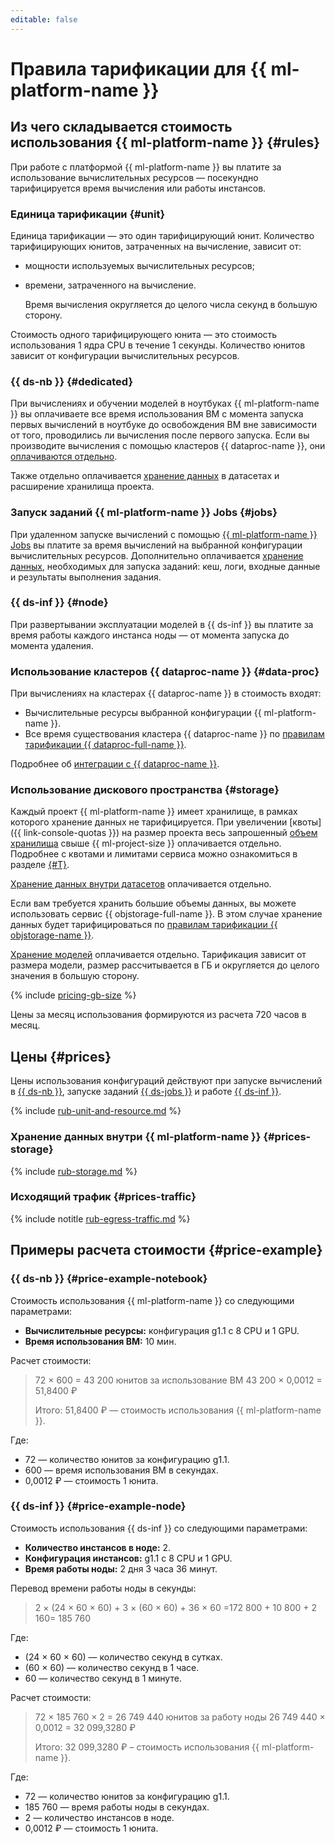 ```yaml
---
editable: false
---
```


# Правила тарификации для {{ ml-platform-name }}


## Из чего складывается стоимость использования {{ ml-platform-name }} {#rules}

При работе с платформой {{ ml-platform-name }} вы платите за использование вычислительных ресурсов — посекундно тарифицируется время вычисления или работы инстансов.

### Единица тарификации {#unit}

Единица тарификации — это один тарифицирующий юнит. Количество тарифицирующих юнитов, затраченных на вычисление, зависит от:
* мощности используемых вычислительных ресурсов;
* времени, затраченного на вычисление.

  Время вычисления округляется до целого числа секунд в большую сторону.

Стоимость одного тарифицирующего юнита — это стоимость использования 1 ядра CPU в течение 1 секунды. Количество юнитов зависит от конфигурации вычислительных ресурсов.

### {{ ds-nb }} {#dedicated}

При вычислениях и обучении моделей в ноутбуках {{ ml-platform-name }} вы оплачиваете все время использования ВМ с момента запуска первых вычислений в ноутбуке до освобождения ВМ вне зависимости от того, проводились ли вычисления после первого запуска. Если вы производите вычисления с помощью кластеров {{ dataproc-name }}, они [оплачиваются отдельно](#data-proc).

Также отдельно оплачивается [хранение данных](#storage) в датасетах и расширение хранилища проекта.

### Запуск заданий {{ ml-platform-name }} Jobs {#jobs}

При удаленном запуске вычислений с помощью [{{ ml-platform-name }} Jobs](concepts/jobs/index.md) вы платите за время вычислений на выбранной конфигурации вычислительных ресурсов. Дополнительно оплачивается [хранение данных](#prices-storage), необходимых для запуска заданий: кеш, логи, входные данные и результаты выполнения задания.

### {{ ds-inf }} {#node}

При развертывании эксплуатации моделей в {{ ds-inf }} вы платите за время работы каждого инстанса ноды — от момента запуска до момента удаления. 

### Использование кластеров {{ dataproc-name }} {#data-proc}

При вычислениях на кластерах {{ dataproc-name }} в стоимость входят:
* Вычислительные ресурсы выбранной конфигурации {{ ml-platform-name }}.
* Все время существования кластера {{ dataproc-name }} по [правилам тарификации {{ dataproc-full-name }}](../data-proc/pricing.md).

Подробнее об [интеграции с {{ dataproc-name }}](concepts/data-proc.md).

### Использование дискового пространства {#storage}

Каждый проект {{ ml-platform-name }} имеет хранилище, в рамках которого хранение данных не тарифицируется. При увеличении [квоты]({{ link-console-quotas }}) на размер проекта весь запрошенный [объем хранилища](#prices-storage) свыше {{ ml-project-size }} оплачивается отдельно. Подробнее с квотами и лимитами сервиса можно ознакомиться в разделе [{#T}](concepts/limits.md).

[Хранение данных внутри датасетов](#prices-storage) оплачивается отдельно.

Если вам требуется хранить большие объемы данных, вы можете использовать сервис {{ objstorage-full-name }}. В этом случае хранение данных будет тарифицироваться по [правилам тарификации {{ objstorage-name }}](../storage/pricing.md).

[Хранение моделей](#prices-storage) оплачивается отдельно. Тарификация зависит от размера модели, размер рассчитывается в ГБ и округляется до целого значения в большую сторону. 

{% include [pricing-gb-size](../_includes/pricing-gb-size.md) %}

Цены за месяц использования формируются из расчета 720 часов в месяц.

## Цены {#prices}


Цены использования конфигураций действуют при запуске вычислений в [{{ ds-nb }}](concepts/project.md#mode), запуске заданий [{{ ds-jobs }}](concepts/jobs/index.md) и работе [{{ ds-inf }}](../datasphere/concepts/deploy/index.md).


{% include [rub-unit-and-resource.md](../_pricing/datasphere/rub-unit-and-resource.md) %}




### Хранение данных внутри {{ ml-platform-name }} {#prices-storage}


{% include [rub-storage.md](../_pricing/datasphere/rub-storage.md) %}




### Исходящий трафик {#prices-traffic}


{% include notitle [rub-egress-traffic.md](../_pricing/rub-egress-traffic.md) %}




## Примеры расчета стоимости {#price-example}

### {{ ds-nb }} {#price-example-notebook}

Стоимость использования {{ ml-platform-name }} со следующими параметрами:

* **Вычислительные ресурсы:** конфигурация g1.1 с 8 CPU и 1 GPU.
* **Время использования ВМ:** 10 мин.

Расчет стоимости:

> 72 × 600 = 43 200 юнитов за использование ВМ
> 43 200 × 0,0012 = 51,8400&nbsp;₽
>
> Итого: 51,8400&nbsp;₽ — стоимость использования {{ ml-platform-name }}.

Где:
* 72 — количество юнитов за конфигурацию g1.1.
* 600 — время использования ВМ в секундах.
* 0,0012 ₽ — стоимость 1 юнита.

### {{ ds-inf }} {#price-example-node}

Стоимость использования {{ ds-inf }} со следующими параметрами:

* **Количество инстансов в ноде:** 2.
* **Конфигурация инстансов:** g1.1 с 8 CPU и 1 GPU.
* **Время работы ноды:** 2 дня 3 часа 36 минут.

Перевод времени работы ноды в секунды:

> 2 × (24 × 60 × 60) + 3 × (60 × 60) + 36 × 60 =172 800 + 10 800 + 2 160= 185 760

Где:
* (24 × 60 × 60) — количество секунд в сутках.
* (60 × 60) — количество секунд в 1 часе.
* 60 — количество секунд в 1 минуте.

Расчет стоимости:

> 72 × 185 760 × 2 = 26 749 440 юнитов за работу ноды
> 26 749 440 × 0,0012 = 32 099,3280&nbsp;₽
>
> Итого: 32 099,3280&nbsp;₽ – стоимость использования {{ ml-platform-name }}.

Где:
* 72 — количество юнитов за конфигурацию g1.1.
* 185 760 — время работы ноды в секундах.
* 2 — количество инстансов в ноде.
* 0,0012 ₽ — стоимость 1 юнита.
